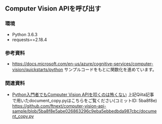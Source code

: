 ## Computer Vision APIを呼び出す
### 環境
* Python 3.6.3
* requests==2.18.4

### 参考資料
* https://docs.microsoft.com/en-us/azure/cognitive-services/computer-vision/quickstarts/python
サンプルコードをもとに関数化を進めています。

### 関連資料
* [Python入門者でもComputer Vision APIを叩くのは怖くない](https://qiita.com/ftnext/items/970069ff509f69812f23)
上記Qiita記事で用いたdocument_copy.pyはこちらをご覧ください(コミットID: 5ba8f8e)
https://github.com/ftnext/computer-vision-api-sample/blob/5ba8f8e5abe026863296c9eba5ebbedbda987cbc/document_copy.py
